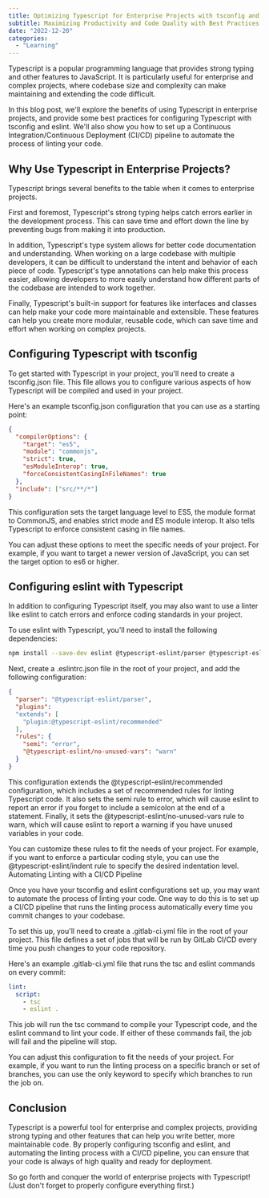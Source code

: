 ```yaml
---
title: Optimizing Typescript for Enterprise Projects with tsconfig and eslint
subtitle: Maximizing Productivity and Code Quality with Best Practices for Configuration
date: "2022-12-20"
categories:
  - "Learning"
---
```


Typescript is a popular programming language that provides strong typing and other features to JavaScript. It is particularly useful for enterprise and complex projects, where codebase size and complexity can make maintaining and extending the code difficult.

In this blog post, we'll explore the benefits of using Typescript in enterprise projects, and provide some best practices for configuring Typescript with tsconfig and eslint. We'll also show you how to set up a Continuous Integration/Continuous Deployment (CI/CD) pipeline to automate the process of linting your code.

## Why Use Typescript in Enterprise Projects?

Typescript brings several benefits to the table when it comes to enterprise projects.

First and foremost, Typescript's strong typing helps catch errors earlier in the development process. This can save time and effort down the line by preventing bugs from making it into production.

In addition, Typescript's type system allows for better code documentation and understanding. When working on a large codebase with multiple developers, it can be difficult to understand the intent and behavior of each piece of code. Typescript's type annotations can help make this process easier, allowing developers to more easily understand how different parts of the codebase are intended to work together.

Finally, Typescript's built-in support for features like interfaces and classes can help make your code more maintainable and extensible. These features can help you create more modular, reusable code, which can save time and effort when working on complex projects.

## Configuring Typescript with tsconfig

To get started with Typescript in your project, you'll need to create a tsconfig.json file. This file allows you to configure various aspects of how Typescript will be compiled and used in your project.

Here's an example tsconfig.json configuration that you can use as a starting point:

```json
{
  "compilerOptions": {
    "target": "es5",
    "module": "commonjs",
    "strict": true,
    "esModuleInterop": true,
    "forceConsistentCasingInFileNames": true
  },
  "include": ["src/**/*"]
}
```

This configuration sets the target language level to ES5, the module format to CommonJS, and enables strict mode and ES module interop. It also tells Typescript to enforce consistent casing in file names.

You can adjust these options to meet the specific needs of your project. For example, if you want to target a newer version of JavaScript, you can set the target option to es6 or higher.

## Configuring eslint with Typescript

In addition to configuring Typescript itself, you may also want to use a linter like eslint to catch errors and enforce coding standards in your project.

To use eslint with Typescript, you'll need to install the following dependencies:

```bash
npm install --save-dev eslint @typescript-eslint/parser @typescript-eslint/eslint-plugin
```

Next, create a .eslintrc.json file in the root of your project, and add the following configuration:

```json
{
  "parser": "@typescript-eslint/parser",
  "plugins":
  "extends": [
    "plugin:@typescript-eslint/recommended"
  ],
  "rules": {
    "semi": "error",
    "@typescript-eslint/no-unused-vars": "warn"
  }
}
```

This configuration extends the @typescript-eslint/recommended configuration, which includes a set of recommended rules for linting Typescript code. It also sets the semi rule to error, which will cause eslint to report an error if you forget to include a semicolon at the end of a statement. Finally, it sets the @typescript-eslint/no-unused-vars rule to warn, which will cause eslint to report a warning if you have unused variables in your code.

You can customize these rules to fit the needs of your project. For example, if you want to enforce a particular coding style, you can use the @typescript-eslint/indent rule to specify the desired indentation level.
Automating Linting with a CI/CD Pipeline

Once you have your tsconfig and eslint configurations set up, you may want to automate the process of linting your code. One way to do this is to set up a CI/CD pipeline that runs the linting process automatically every time you commit changes to your codebase.

To set this up, you'll need to create a .gitlab-ci.yml file in the root of your project. This file defines a set of jobs that will be run by GitLab CI/CD every time you push changes to your code repository.

Here's an example .gitlab-ci.yml file that runs the tsc and eslint commands on every commit:

```yaml
lint:
  script:
    - tsc
    - eslint .
```

This job will run the tsc command to compile your Typescript code, and the eslint command to lint your code. If either of these commands fail, the job will fail and the pipeline will stop.

You can adjust this configuration to fit the needs of your project. For example, if you want to run the linting process on a specific branch or set of branches, you can use the only keyword to specify which branches to run the job on.

## Conclusion

Typescript is a powerful tool for enterprise and complex projects, providing strong typing and other features that can help you write better, more maintainable code. By properly configuring tsconfig and eslint, and automating the linting process with a CI/CD pipeline, you can ensure that your code is always of high quality and ready for deployment.

So go forth and conquer the world of enterprise projects with Typescript! (Just don't forget to properly configure everything first.)
